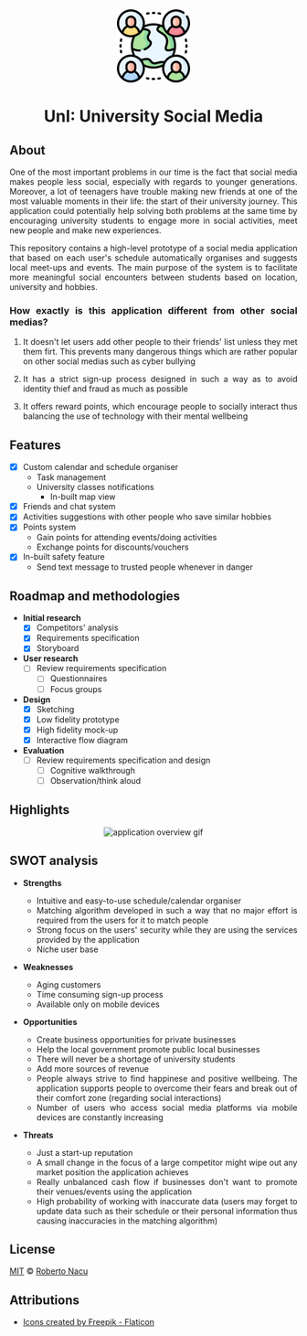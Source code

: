 <div align="center">
  <img src="utils/logo.png" alt="logo" width="128"/>
  <h1>UnI: University Social Media</h1>

</div>

<div align="justify">

## About

One of the most important problems in our time is the fact that social media makes people less social, especially with regards to younger generations. Moreover, a lot of teenagers have trouble making new friends at one of the most valuable moments in their life: the start of their university journey. This application could potentially help solving both problems at the same time by encouraging university students to engage more in social activities, meet new people and make new experiences.

This repository contains a high-level prototype of a social media application that based on each user's schedule automatically organises and suggests local meet-ups and events. The main purpose of the system is to facilitate more meaningful social encounters between students based on location, university and hobbies.

### How exactly is this application different from other social medias?

1. It doesn't let users add other people to their friends' list unless they met them firt. This prevents many dangerous things which are rather popular on other social medias such as cyber bullying

2. It has a strict sign-up process designed in such a way as to avoid identity thief and fraud as much as possible

3. It offers reward points, which encourage people to socially interact thus balancing the use of technology with their mental wellbeing

## Features

- [x] Custom calendar and schedule organiser
  - Task management
  - University classes notifications
    - In-built map view
- [x] Friends and chat system
- [x] Activities suggestions with other people who save similar hobbies
- [x] Points system
  - Gain points for attending events/doing activities
  - Exchange points for discounts/vouchers
- [x] In-built safety feature
  - Send text message to trusted people whenever in danger

## Roadmap and methodologies

- **Initial research**
  - [x] Competitors' analysis
  - [x] Requirements specification
  - [x] Storyboard
- **User research**
  - [ ] Review requirements specification
    - [ ] Questionnaires
    - [ ] Focus groups
- **Design**
  - [x] Sketching
  - [x] Low fidelity prototype
  - [x] High fidelity mock-up
  - [x] Interactive flow diagram
- **Evaluation**
  - [ ] Review requirements specification and design
    - [ ] Cognitive walkthrough
    - [ ] Observation/think aloud

## Highlights

<div align="center">
  <img src="utils/intro.gif" alt="application overview gif"/>
</div>

## SWOT analysis

- **Strengths**

  - Intuitive and easy-to-use schedule/calendar organiser
  - Matching algorithm developed in such a way that no major effort is required from the users for it to match people
  - Strong focus on the users' security while they are using the services provided by the application
  - Niche user base

- **Weaknesses**

  - Aging customers
  - Time consuming sign-up process
  - Available only on mobile devices

- **Opportunities**

  - Create business opportunities for private businesses
  - Help the local government promote public local businesses
  - There will never be a shortage of university students
  - Add more sources of revenue
  - People always strive to find happinese and positive wellbeing. The application supports people to overcome their fears and break out of their comfort zone (regarding social interactions)
  - Number of users who access social media platforms via mobile devices are constantly increasing

- **Threats**

  - Just a start-up reputation
  - A small change in the focus of a large competitor might wipe out any market position the application achieves
  - Really unbalanced cash flow if businesses don't want to promote their venues/events using the application
  - High probability of working with inaccurate data (users may forget to update data such as their schedule or their personal information thus causing inaccuracies in the matching algorithm)

## License

[MIT](https://github.com/1391819/MA-seek/blob/main/License.txt) © [Roberto Nacu](https://github.com/1391819)

## Attributions

- <a href="https://www.flaticon.com/free-icons/conference" title="conference icons">Icons created by Freepik - Flaticon</a>

</div>
